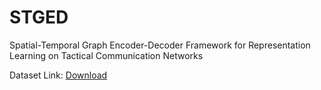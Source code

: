 # STGED
Spatial-Temporal Graph Encoder-Decoder Framework for Representation Learning on Tactical Communication Networks

Dataset Link: [Download](https://drive.google.com/drive/folders/1c5mmlQCuu7r-z5KxGg_yc8nR2zbTnC0T?usp=sharing)
